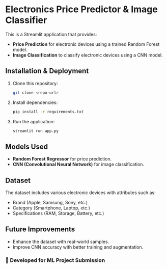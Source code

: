 
# Electronics Price Predictor & Image Classifier

This is a Streamlit application that provides:
- **Price Prediction** for electronic devices using a trained Random Forest model.
- **Image Classification** to classify electronic devices using a CNN model.

## Installation & Deployment

1. Clone this repository:
   ```sh
   git clone <repo-url>
   ```

2. Install dependencies:
   ```sh
   pip install -r requirements.txt
   ```

3. Run the application:
   ```sh
   streamlit run app.py
   ```

## Models Used

- **Random Forest Regressor** for price prediction.
- **CNN (Convolutional Neural Network)** for image classification.

## Dataset

The dataset includes various electronic devices with attributes such as:
- Brand (Apple, Samsung, Sony, etc.)
- Category (Smartphone, Laptop, etc.)
- Specifications (RAM, Storage, Battery, etc.)

## Future Improvements

- Enhance the dataset with real-world samples.
- Improve CNN accuracy with better training and augmentation.

### 🚀 Developed for ML Project Submission
    